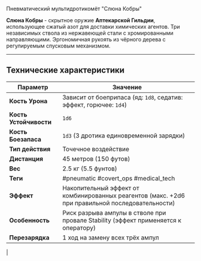  Пневматический мультидротикомёт "Слюна Кобры"

**Слюна Кобры** - скрытное оружие **Аптекарской Гильдии**, использующее сжатый азот для доставки химических агентов. Три независимых ствола из нержавеющей стали с хромированными направляющими. Эргономичная рукоять из чёрного дерева с регулируемым спусковым механизмом.

---
## Технические характеристики

| Параметр               | Значение                                                                                         |
| ---------------------- | ------------------------------------------------------------------------------------------------ |
| **Кость Урона**        | Зависит от боеприпаса (яд: `1d8`, седатив: эффект, горючее: `1d4`)                               |
| **Кость Устойчивости** | `1d6`                                                                                            |
| **Кость Боезапаса**    | `1d3` (3 дротика единовременной зарядки)                                                         |
| **Тип действия**       | Точечное воздействие                                                                             |
| **Дистанция**          | 45 метров (150 футов)                                                                            |
| **Вес**                | 2.5 кг (5.5 фунтов)                                                                              |
| **Теги**               | #pneumatic #covert_ops #medical_tech                                                             |
| **Эффект**             | Накопительный эффект от комбинированных реагентов (макс. +2d6 при правильной последовательности) |
| **Особенность**        | Риск разрыва ампулы в стволе при провале Stability (эффект применяется к оператору)              |
| **Перезарядка**        | 1 ход на замену всех трёх ампул                                                                  |
| 


